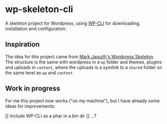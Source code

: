 wp-skeleton-cli
===============

A skeleton project for Wordpress, using [WP-CLI](https://github.com/wp-cli/wp-cli) for downloading, installation and configuration.


## Inspiration

The idea for this project came from [Mark Jaquith's Wordpress Skeleton](https://github.com/markjaquith/WordPress-Skeleton). The structure is the same with wordpress in a `wp` folder and themes, plugins and uploads in `content`, where the uploads is a symlink to a `shared` folder on the same level as `wp` and `content`

## Work in progress

For me this project now works ("on my machine"), but I have already some ideas for improvements:

[] Include WP-CLI as a phar in a bin dir
[] ...?
